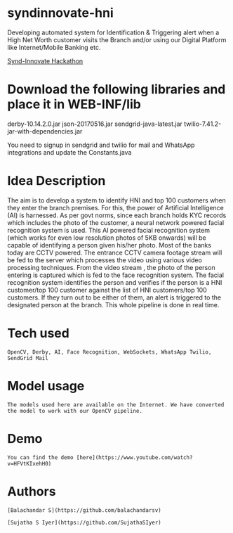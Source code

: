 # syndinnovate-hni
Developing automated system for Identification &amp; Triggering alert when a High Net Worth customer visits the Branch and/or using our Digital Platform like Internet/Mobile Banking etc.

[Synd-Innovate Hackathon](https://www.hackerearth.com/challenges/hackathon/synd-innovate/)


# Download the following libraries and place it in WEB-INF/lib

derby-10.14.2.0.jar
json-20170516.jar
sendgrid-java-latest.jar
twilio-7.41.2-jar-with-dependencies.jar

You need to signup in sendgrid and twilio for mail and WhatsApp integrations and update the Constants.java 


# Idea Description 

The aim is to develop a system to identify HNI and top 100 customers when they enter the branch premises. For this, the power of Artificial Intelligence (AI) is harnessed. As per govt norms, since each branch holds KYC records which includes the photo of the customer, a neural network powered facial recognition system is used. This AI powered facial recognition system (which works for even low resolution photos of 5KB onwards) will be capable of identifying a person given his/her photo. Most of the banks today are CCTV powered. The entrance CCTV camera footage stream will be fed to the server which processes the video using various video processing techniques. From the video stream , the photo of the person entering is captured which is fed to the face recognition system. The facial recognition system identifies the person and verifies if the person is a HNI customer/top 100 customer against the list of HNI customers/top 100 customers. If they turn out to be either of them, an alert is triggered to the designated person at the branch. This whole pipeline is done in real time.


# Tech used

	OpenCV, Derby, AI, Face Recognition, WebSockets, WhatsApp Twilio, SendGrid Mail


# Model usage

	The models used here are available on the Internet. We have converted the model to work with our OpenCV pipeline.


# Demo 

	You can find the demo [here](https://www.youtube.com/watch?v=HFVtKIxehH0)

# Authors
	
	[Balachandar S](https://github.com/balachandarsv)

	[Sujatha S Iyer](https://github.com/SujathaSIyer)





